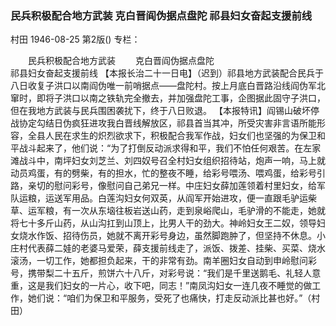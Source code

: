### 民兵积极配合地方武装  克白晋阎伪据点盘陀  祁县妇女奋起支援前线
村田
1946-08-25
第2版()
专栏：

　　民兵积极配合地方武装
　　克白晋阎伪据点盘陀       
    祁县妇女奋起支援前线
    【本报长治二十一日电】（迟到）祁县地方武装配合民兵于八日收复子洪口以南阎伪唯一前哨据点——盘陀村。按上月底白晋路沿线阎伪军北窜时，即将子洪口以南之铁轨完全撤去，并加强盘陀工事，企图据此固守子洪口，但在我地方武装与民兵围困袭扰下，终于八日败退。
    【本报特讯】阎锡山破坏停战协定勾结日伪疯狂进攻我白晋线解放区，祁县首当其冲，所受灾害非言语所能形容，全县人民在求生的炽烈欲求下，积极配合我军作战，妇女们也坚强的为保卫和平战斗起来了，他们说：“为了打倒反动派求得和平，我们不怕任何艰苦。在左家滩战斗中，南坪妇女刘芝兰、刘四奴号召全村妇女组织招待站，炮声一响，马上就动员鸡蛋，有的劈柴，有的担水，忙的整夜不睡，给彩号喂汤、喂鸡蛋，给彩号引路，亲切的慰问彩号，像慰问自己弟兄一样。中庄妇女薛加莲领着村里妇女，给军队运粮，运送军用品。白莲沟妇女何双英，从阎军开始进攻，便一直跟毛驴运柴草、运军粮，有一次从东垴往板岩送山药，走到泉峪爬山，毛驴滑的不能走，她就将七十多斤山药，从山沟扛到山顶上，比男人干的劲大。神岭妇女王二奴，领导妇女烧水作饭、招待伤员，她就不离开彩号身边，虽然脚跑肿了，但坚持不休息。小庄村代表薛二娃的老婆马爱荣，薛支援前线走了，派饭、拨差、挂柴、买菜、烧水滚汤，一切工作，她都担负起来，干的非常有劲。南羊圈妇女自动到申岭慰问彩号，携带梨二十五斤，煎饼六十八斤，对彩号说：“我们是千里送鹅毛、礼轻人意重，这是我们妇女的一片心，收下吧，同志！”南凤沟妇女一连几夜不睡觉的做工作，她们说：“咱们为保卫和平服务，受死了也痛快，打走反动派比甚也好。”（村田）
